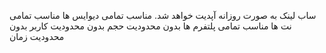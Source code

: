 ساب لینک به صورت روزانه آپدیت خواهد شد.
مناسب تمامی دیوایس ها
مناسب تمامی نت ها
مناسب تمامی پلتفرم ها
بدون محدودیت حجم
بدون محدودیت کاربر
بدون محدودیت زمان
